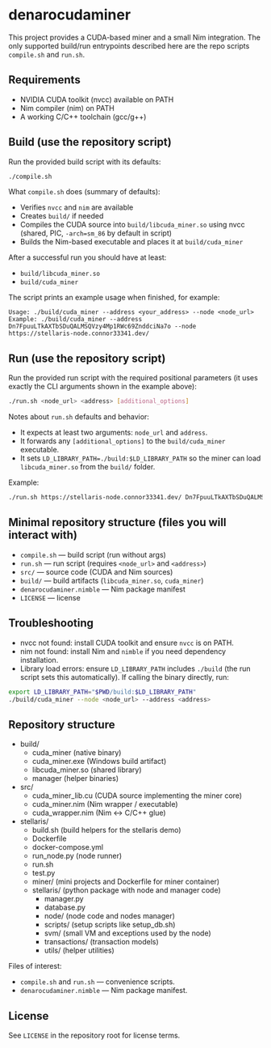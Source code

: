 # denarocudaminer

This project provides a CUDA-based miner and a small Nim integration. The only supported build/run entrypoints described here are the repo scripts `compile.sh` and `run.sh`.

## Requirements

- NVIDIA CUDA toolkit (nvcc) available on PATH
- Nim compiler (nim) on PATH
- A working C/C++ toolchain (gcc/g++)

## Build (use the repository script)

Run the provided build script with its defaults:

```bash
./compile.sh
```

What `compile.sh` does (summary of defaults):
- Verifies `nvcc` and `nim` are available
- Creates `build/` if needed
- Compiles the CUDA source into `build/libcuda_miner.so` using nvcc (shared, PIC, `-arch=sm_86` by default in script)
- Builds the Nim-based executable and places it at `build/cuda_miner`

After a successful run you should have at least:
- `build/libcuda_miner.so`
- `build/cuda_miner`

The script prints an example usage when finished, for example:

```text
Usage: ./build/cuda_miner --address <your_address> --node <node_url>
Example: ./build/cuda_miner --address Dn7FpuuLTkAXTbSDuQALMSQVzy4Mp1RWc69ZnddciNa7o --node https://stellaris-node.connor33341.dev/
```

## Run (use the repository script)

Run the provided run script with the required positional parameters (it uses exactly the CLI arguments shown in the example above):

```bash
./run.sh <node_url> <address> [additional_options]
```

Notes about `run.sh` defaults and behavior:
- It expects at least two arguments: `node_url` and `address`.
- It forwards any `[additional_options]` to the `build/cuda_miner` executable.
- It sets `LD_LIBRARY_PATH=./build:$LD_LIBRARY_PATH` so the miner can load `libcuda_miner.so` from the `build/` folder.

Example:

```bash
./run.sh https://stellaris-node.connor33341.dev/ Dn7FpuuLTkAXTbSDuQALMSQVzy4Mp1RWc69ZnddciNa7o
```

## Minimal repository structure (files you will interact with)

- `compile.sh`  — build script (run without args)
- `run.sh`      — run script (requires `<node_url>` and `<address>`)
- `src/`        — source code (CUDA and Nim sources)
- `build/`      — build artifacts (`libcuda_miner.so`, `cuda_miner`)
- `denarocudaminer.nimble` — Nim package manifest
- `LICENSE`     — license

## Troubleshooting

- nvcc not found: install CUDA toolkit and ensure `nvcc` is on PATH.
- nim not found: install Nim and `nimble` if you need dependency installation.
- Library load errors: ensure `LD_LIBRARY_PATH` includes `./build` (the run script sets this automatically). If calling the binary directly, run:

```bash
export LD_LIBRARY_PATH="$PWD/build:$LD_LIBRARY_PATH"
./build/cuda_miner --node <node_url> --address <address>
```

## Repository structure

- build/
	- cuda_miner (native binary)
	- cuda_miner.exe (Windows build artifact)
	- libcuda_miner.so (shared library)
	- manager (helper binaries)
- src/
	- cuda_miner_lib.cu         (CUDA source implementing the miner core)
	- cuda_miner.nim            (Nim wrapper / executable)
	- cuda_wrapper.nim          (Nim <-> C/C++ glue)
- stellaris/
	- build.sh                  (build helpers for the stellaris demo)
	- Dockerfile
	- docker-compose.yml
	- run_node.py               (node runner)
	- run.sh
	- test.py
	- miner/                    (mini projects and Dockerfile for miner container)
	- stellaris/                (python package with node and manager code)
		- manager.py
		- database.py
		- node/                   (node code and nodes manager)
		- scripts/                (setup scripts like setup_db.sh)
		- svm/                    (small VM and exceptions used by the node)
		- transactions/           (transaction models)
		- utils/                  (helper utilities)

Files of interest:
- `compile.sh` and `run.sh` — convenience scripts.
- `denarocudaminer.nimble` — Nim package manifest.

## License

See `LICENSE` in the repository root for license terms.

